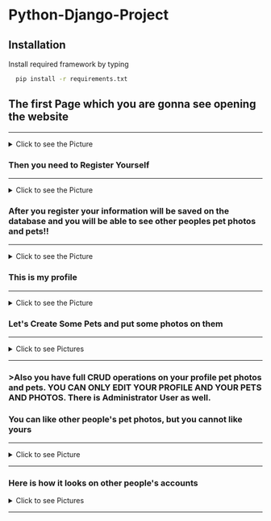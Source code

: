 # Python-Django-Project

## Installation

Install required framework by typing

```bash
  pip install -r requirements.txt
```
<h2>The first Page which you are gonna see opening the website</h2>

<hr>
<details>
<summary> Click to see the Picture </summary>
  
![image](https://github.com/darimachine/Python-Django-Project/assets/67830778/9fb37990-076a-490f-ae64-88e79ce7c3bf)

</details>

### Then you need to Register Yourself

<hr>

<details>
<summary> Click to see the Picture</summary>
  
![image](https://github.com/darimachine/Python-Django-Project/assets/67830778/c479c6a7-fce1-44ee-ba02-2914ab89c4f5)

</details>


### After you register your information will be saved on the database and you will be able to see other peoples pet photos and pets!!

<hr>
<details>
  
<summary> Click to see the Picture</summary>

![image](https://github.com/darimachine/Python-Django-Project/assets/67830778/fc294bfc-2d4f-4dec-91de-dc152ee609d1)

</details>

### This is my profile

<hr>
<details>
  
<summary>Click to see the Picture</summary>
  
![image](https://github.com/darimachine/Python-Django-Project/assets/67830778/2a0f85c2-3194-4565-ab73-7d037f6eac97)
  
</details>


### Let's Create Some Pets and put some photos on them

<hr>
<details>
  <summary> Click to see Pictures </summary>

  ![image](https://github.com/darimachine/Python-Django-Project/assets/67830778/e1a785f2-ced5-49ed-976f-794b55425a2c)
  ![image](https://github.com/darimachine/Python-Django-Project/assets/67830778/e934135a-df09-45a0-932b-057fe2c74626)
  ![image](https://github.com/darimachine/Python-Django-Project/assets/67830778/4d5a386b-36f9-40c1-aa77-befef96032d8)
  
</details>


<hr>

### >Also you have full CRUD operations on your profile pet photos and pets. YOU CAN ONLY EDIT YOUR PROFILE AND YOUR PETS AND PHOTOS. There is Administrator User as well.

### You can like other people's pet photos, but you cannot like yours

<hr>
<details>
  <summary> Click to see Picture </summary>
  
  ![image](https://github.com/darimachine/Python-Django-Project/assets/67830778/722e7f5f-2791-44bf-8e38-bba4763b1922)  
</details>


<hr>

### Here is how it looks on other people's accounts 
<details>
  <summary> Click to see Pictures </summary>

  ![image](https://github.com/darimachine/Python-Django-Project/assets/67830778/c502ec5b-41f3-4e10-9b48-ed15095c6891)

  ![image](https://github.com/darimachine/Python-Django-Project/assets/67830778/d04468c5-0941-42f0-b0da-8e9cde75d1b6)
</details>
<hr>




